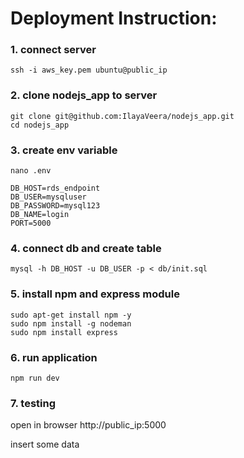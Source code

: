# Deployment Instruction:

### 1. connect server 
   ```
   ssh -i aws_key.pem ubuntu@public_ip
  ```
### 2. clone  nodejs_app to server
   ```
   git clone git@github.com:IlayaVeera/nodejs_app.git
   cd nodejs_app
   ```
   
### 3. create env variable
    nano .env

    DB_HOST=rds_endpoint
    DB_USER=mysqluser
    DB_PASSWORD=mysql123
    DB_NAME=login
    PORT=5000

### 4. connect db and create table
   ```
   mysql -h DB_HOST -u DB_USER -p < db/init.sql
   ```

### 5. install npm and express module
   ```
   sudo apt-get install npm -y
   sudo npm install -g nodeman
   sudo npm install express
   ```
   
### 6. run application
   ```
   npm run dev
   ```

### 7. testing

   open in browser
   http://public_ip:5000

   insert some data
